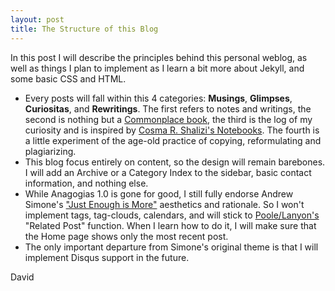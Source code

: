 ```yaml
---
layout: post
title: The Structure of this Blog 
---
```


<div class="message">
  In this post I will describe the principles behind this personal weblog, as well as things I plan to implement as I learn a bit more about Jekyll, and some basic CSS and HTML.
</div> 

* Every posts will fall within this 4 categories: **Musings**, **Glimpses**, **Curiositas**, and **Rewritings**. The first refers to notes and writings, the second is nothing but a [Commonplace book](http://www.nybooks.com/articles/archives/2000/dec/21/extraordinary-commonplaces/), the third is the log of my curiosity and is inspired by [Cosma R. Shalizi's Notebooks](http://bactra.org/notebooks/). The fourth is a little experiment of the age-old practice of copying, reformulating and plagiarizing.  
* This blog focus entirely on content, so the design will remain barebones. I will add an Archive or a Category Index to the sidebar, basic contact information, and nothing else. 
* While Anagogias 1.0 is gone for good, I still fully endorse Andrew Simone's ["Just Enough is More"](https://github.com/asimone/justenoughismore) aesthetics and rationale. So I won't implement tags, tag-clouds, calendars, and will stick to [Poole/Lanyon's](http://getpoole.com) "Related Post" function. When I learn how to do it, I will make sure that the Home page shows only the most recent post.
* The only important departure from Simone's original theme is that I will implement Disqus support in the future. 

David